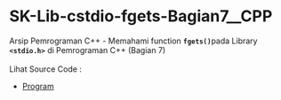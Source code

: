 # SK-Lib-cstdio-fgets-Bagian7__CPP
Arsip Pemrograman C++ - Memahami function <code><b>fgets()</b></code>pada Library <code><b>&lt;stdio.h></b></code> di Pemrograman C++ (Bagian 7)<br><br>
Lihat Source Code : <br>
- <a href="https://github.com/RizkyKhapidsyah/SK-Lib-cstdio-fgets-Bagian7__CPP/blob/master/SK-Lib-cstdio-fgets-Bagian7__CPP/Source.cpp">Program</a>
